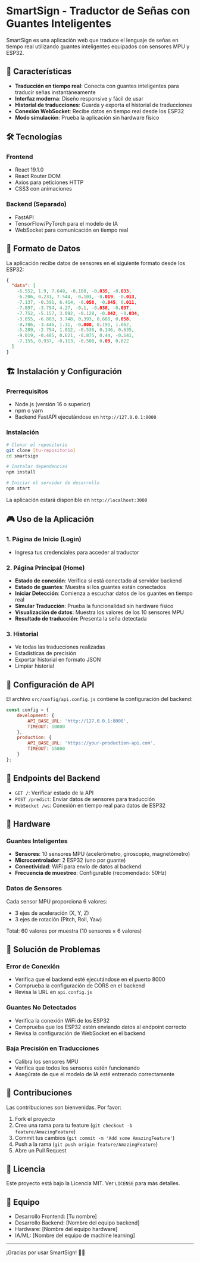 # SmartSign - Traductor de Señas con Guantes Inteligentes

SmartSign es una aplicación web que traduce el lenguaje de señas en tiempo real utilizando guantes inteligentes equipados con sensores MPU y ESP32.

## 🚀 Características

- **Traducción en tiempo real**: Conecta con guantes inteligentes para traducir señas instantáneamente
- **Interfaz moderna**: Diseño responsive y fácil de usar
- **Historial de traducciones**: Guarda y exporta el historial de traducciones
- **Conexión WebSocket**: Recibe datos en tiempo real desde los ESP32
- **Modo simulación**: Prueba la aplicación sin hardware físico

## 🛠️ Tecnologías

### Frontend
- React 19.1.0
- React Router DOM
- Axios para peticiones HTTP
- CSS3 con animaciones

### Backend (Separado)
- FastAPI
- TensorFlow/PyTorch para el modelo de IA
- WebSocket para comunicación en tiempo real

## 📡 Formato de Datos

La aplicación recibe datos de sensores en el siguiente formato desde los ESP32:

```json
{
  "data": [
    -6.552, 1.9, 7.649, -0.108, -0.035, -0.033,
    -6.206, 0.231, 7.544, -0.103, -0.019, -0.013,
    -7.137, -0.391, 6.414, -0.058, -0.045, 0.011,
    -7.897, -3.794, 4.27, -0.1, -0.038, -0.037,
    -7.752, -5.157, 3.092, -0.128, -0.042, -0.034,
    -3.855, -6.883, 3.748, 0.393, 0.688, 0.058,
    -0.786, -3.446, 1.31, -0.008, 0.191, 1.062,
    -5.289, -2.794, 1.812, -0.536, 0.146, 0.635,
    -9.019, -0.485, 0.621, -0.875, 0.44, -0.141,
    -7.155, 0.937, -0.113, -0.508, 0.09, 0.622
  ]
}
```

## 🏗️ Instalación y Configuración

### Prerrequisitos
- Node.js (versión 16 o superior)
- npm o yarn
- Backend FastAPI ejecutándose en `http://127.0.0.1:8000`

### Instalación
```bash
# Clonar el repositorio
git clone [tu-repositorio]
cd smartsign

# Instalar dependencias
npm install

# Iniciar el servidor de desarrollo
npm start
```

La aplicación estará disponible en `http://localhost:3000`

## 🎮 Uso de la Aplicación

### 1. Página de Inicio (Login)
- Ingresa tus credenciales para acceder al traductor

### 2. Página Principal (Home)
- **Estado de conexión**: Verifica si está conectado al servidor backend
- **Estado de guantes**: Muestra si los guantes están conectados
- **Iniciar Detección**: Comienza a escuchar datos de los guantes en tiempo real
- **Simular Traducción**: Prueba la funcionalidad sin hardware físico
- **Visualización de datos**: Muestra los valores de los 10 sensores MPU
- **Resultado de traducción**: Presenta la seña detectada

### 3. Historial
- Ve todas las traducciones realizadas
- Estadísticas de precisión
- Exportar historial en formato JSON
- Limpiar historial

## 🔧 Configuración de API

El archivo `src/config/api.config.js` contiene la configuración del backend:

```javascript
const config = {
    development: {
        API_BASE_URL: 'http://127.0.0.1:8000',
        TIMEOUT: 10000
    },
    production: {
        API_BASE_URL: 'https://your-production-api.com',
        TIMEOUT: 15000
    }
};
```

## 📡 Endpoints del Backend

- `GET /`: Verificar estado de la API
- `POST /predict`: Enviar datos de sensores para traducción
- `WebSocket /ws`: Conexión en tiempo real para datos de ESP32

## 🤖 Hardware

### Guantes Inteligentes
- **Sensores**: 10 sensores MPU (acelerómetro, giroscopio, magnetómetro)
- **Microcontrolador**: 2 ESP32 (uno por guante)
- **Conectividad**: WiFi para envío de datos al backend
- **Frecuencia de muestreo**: Configurable (recomendado: 50Hz)

### Datos de Sensores
Cada sensor MPU proporciona 6 valores:
- 3 ejes de aceleración (X, Y, Z)
- 3 ejes de rotación (Pitch, Roll, Yaw)

Total: 60 valores por muestra (10 sensores × 6 valores)

## 🚨 Solución de Problemas

### Error de Conexión
- Verifica que el backend esté ejecutándose en el puerto 8000
- Comprueba la configuración de CORS en el backend
- Revisa la URL en `api.config.js`

### Guantes No Detectados
- Verifica la conexión WiFi de los ESP32
- Comprueba que los ESP32 estén enviando datos al endpoint correcto
- Revisa la configuración de WebSocket en el backend

### Baja Precisión en Traducciones
- Calibra los sensores MPU
- Verifica que todos los sensores estén funcionando
- Asegúrate de que el modelo de IA esté entrenado correctamente

## 🤝 Contribuciones

Las contribuciones son bienvenidas. Por favor:

1. Fork el proyecto
2. Crea una rama para tu feature (`git checkout -b feature/AmazingFeature`)
3. Commit tus cambios (`git commit -m 'Add some AmazingFeature'`)
4. Push a la rama (`git push origin feature/AmazingFeature`)
5. Abre un Pull Request

## 📄 Licencia

Este proyecto está bajo la Licencia MIT. Ver `LICENSE` para más detalles.

## 👥 Equipo

- Desarrollo Frontend: [Tu nombre]
- Desarrollo Backend: [Nombre del equipo backend]
- Hardware: [Nombre del equipo hardware]
- IA/ML: [Nombre del equipo de machine learning]

---

¡Gracias por usar SmartSign! 🤟✨

